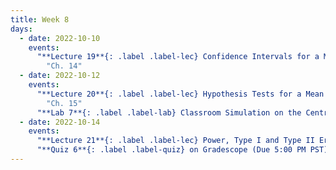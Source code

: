 ```yaml
---
title: Week 8
days:
  - date: 2022-10-10
    events:
      "**Lecture 19**{: .label .label-lec} Confidence Intervals for a Mean with Known Standard Deviation":
        "Ch. 14"
  - date: 2022-10-12
    events:
      "**Lecture 20**{: .label .label-lec} Hypothesis Tests for a Mean with Known Standard Deviation": 
        "Ch. 15"
      "**Lab 7**{: .label .label-lab} Classroom Simulation on the Central Limit Theorem and Confidence Intervals (Due October 14)":
  - date: 2022-10-14
    events:
      "**Lecture 21**{: .label .label-lec} Power, Type I and Type II Error, Sample Size":
      "**Quiz 6**{: .label .label-quiz} on Gradescope (Due 5:00 PM PST))":
---
```

